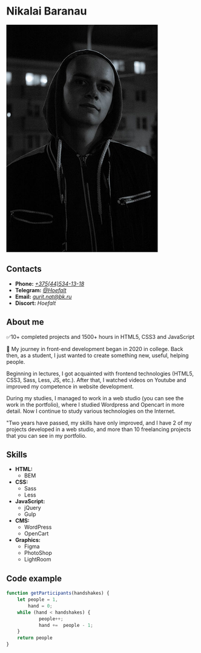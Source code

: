 # Nikalai Baranau

![Nikalai Baranau](assets/photo.jpg)

## Contacts

- **Phone:** *[+375(44)534-13-18](tel:+375445341318)*
- **Telegram:** *[@Hoefalt](tg://resolve?domain=Hoefalt)*
- **Email:** *gurit.nat@bk.ru*
- **Discort:** *Hoefalt*

## About me

✅10+ completed projects and 1500+ hours in HTML5, CSS3 and JavaScript

📌 My journey in front-end development began in 2020 in college. Back then, as a student, I just wanted to create something new, useful, helping people.

Beginning in lectures, I got acquainted with frontend technologies (HTML5, CSS3, Sass, Less, JS, etc.). After that, I watched videos on Youtube and improved my competence in website development.

During my studies, I managed to work in a web studio (you can see the work in the portfolio), where I studied Wordpress and Opencart in more detail. Now I continue to study various technologies on the Internet.

"Two years have passed, my skills have only improved, and I have 2 of my projects developed in a web studio, and more than 10 freelancing projects that you can see in my portfolio.

## Skills

- **HTML:**
  - BEM
- **CSS:**
  - Sass
  - Less
- **JavaScript:**
  - jQuery
  - Gulp
- **CMS:**
  - WordPress
  - OpenCart
- **Graphics:**
  - Figma
  - PhotoShop
  - LightRoom

## Code example

```javascript
function getParticipants(handshakes) {
    let people = 1,
        hand = 0;
    while (hand < handshakes) {
            people++;
            hand +=  people - 1;
    } 
    return people
}
```

